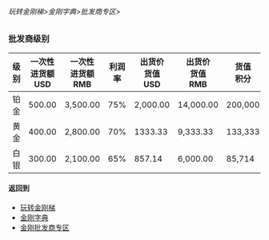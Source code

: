 ###### 玩转金刚梯>金刚字典>批发商专区>
### 批发商级别

|级别|一次性<br>进货额<br>USD|一次性<br>进货额<br>RMB|利润率|出货价<br>货值<br>USD|出货价<br>货值<br>RMB|货值<br>积分
|--------|--------|--------| ----|---------|---------|-------| 
| 铂金    |500.00  |3,500.00|75%  |2,000.00 |14,000.00|200,000
| 黄金    |400.00  |2,800.00|70%  |1333.33  | 9,333.33|133,333
| 白银    |300.00  |2,100.00|65%  |857.14   | 6,000.00|85,714

#### 返回到
- [玩转金刚梯](https://github.com/a2zitpro/web/blob/master/LadderFree/A.md)
- [金刚字典](https://github.com/a2zitpro/web/blob/master/LadderFree/kkDictionary/KKDictionary.md)
- [金刚批发商专区](https://github.com/a2zitpro/web/blob/master/LadderFree/kkDictionary/KKWholesalersZone.md)



